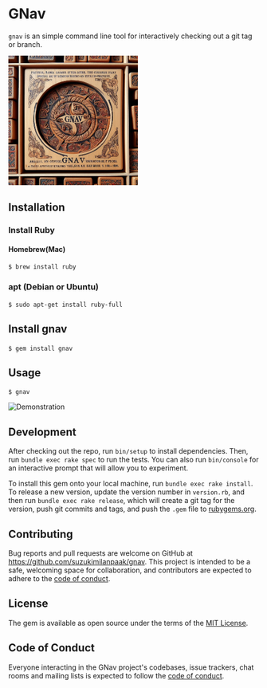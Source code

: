 # GNav

`gnav` is an simple command line tool for interactively checking out a git tag or branch.

<img src='assets/gnav_theme.jpeg' width="260" alt='Gnav theme' />


## Installation

### Install Ruby

#### Homebrew(Mac)
```shell
$ brew install ruby
```


### apt (Debian or Ubuntu)
```shell
$ sudo apt-get install ruby-full
```


## Install gnav

```shell
$ gem install gnav
```


## Usage

```shell
$ gnav
```

<img src='assets/demo.gif' width='600' alt='Demonstration' />


## Development

After checking out the repo, run `bin/setup` to install dependencies. Then, run `bundle exec rake spec` to run the tests. You can also run `bin/console` for an interactive prompt that will allow you to experiment.

To install this gem onto your local machine, run `bundle exec rake install`. To release a new version, update the version number in `version.rb`, and then run `bundle exec rake release`, which will create a git tag for the version, push git commits and tags, and push the `.gem` file to [rubygems.org](https://rubygems.org).


## Contributing

Bug reports and pull requests are welcome on GitHub at https://github.com/suzukimilanpaak/gnav. This project is intended to be a safe, welcoming space for collaboration, and contributors are expected to adhere to the [code of conduct](https://github.com/suzukimilanpaak/gnav/blob/master/CODE_OF_CONDUCT.md).


## License

The gem is available as open source under the terms of the [MIT License](https://opensource.org/licenses/MIT).

## Code of Conduct

Everyone interacting in the GNav project's codebases, issue trackers, chat rooms and mailing lists is expected to follow the [code of conduct](https://github.com/suzukimilanpaak/gnav/blob/master/CODE_OF_CONDUCT.md).

